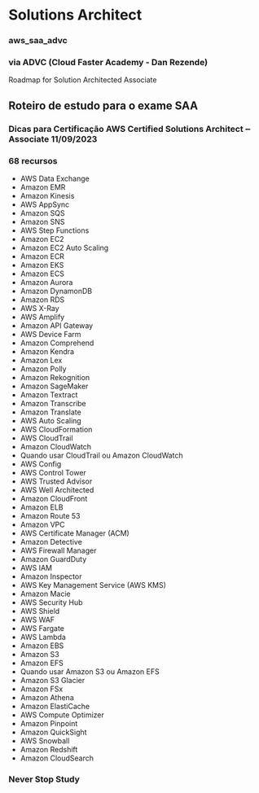 # Solutions Architect
### aws_saa_advc

### via ADVC (Cloud Faster Academy - Dan Rezende)
Roadmap for Solution Architected Associate

## Roteiro de estudo para o exame SAA
### Dicas para Certificação AWS Certified Solutions Architect ‒ Associate 11/09/2023
### 68 recursos
- AWS Data Exchange
- Amazon EMR
- Amazon Kinesis
- AWS AppSync
- Amazon SQS
- Amazon SNS
- AWS Step Functions
- Amazon EC2
- Amazon EC2 Auto Scaling
- Amazon ECR
- Amazon EKS
- Amazon ECS
- Amazon Aurora
- Amazon DynamonDB
- Amazon RDS
- AWS X-Ray
- AWS Amplify
- Amazon API Gateway
- AWS Device Farm
- Amazon Comprehend
- Amazon Kendra
- Amazon Lex
- Amazon Polly
- Amazon Rekognition
- Amazon SageMaker
- Amazon Textract
- Amazon Transcribe
- Amazon Translate
- AWS Auto Scaling
- AWS CloudFormation
- AWS CloudTrail
- Amazon CloudWatch
- Quando usar CloudTrail ou Amazon CloudWatch
- AWS Config
- AWS Control Tower
- AWS Trusted Advisor
- AWS Well Architected
- Amazon CloudFront
- Amazon ELB
- Amazon Route 53
- Amazon VPC
- AWS Certificate Manager (ACM)
- Amazon Detective
- AWS Firewall Manager
- Amazon GuardDuty
- AWS IAM
- Amazon Inspector
- AWS Key Management Service (AWS KMS)
- Amazon Macie
- AWS Security Hub
- AWS Shield
- AWS WAF
- AWS Fargate
- AWS Lambda
- Amazon EBS
- Amazon S3
- Amazon EFS
- Quando usar Amazon S3 ou Amazon EFS
- Amazon S3 Glacier
- Amazon FSx
- Amazon Athena
- Amazon ElastiCache
- AWS Compute Optimizer
- Amazon Pinpoint
- Amazon QuickSight
- AWS Snowball
- Amazon Redshift
- Amazon CloudSearch

### Never Stop Study

